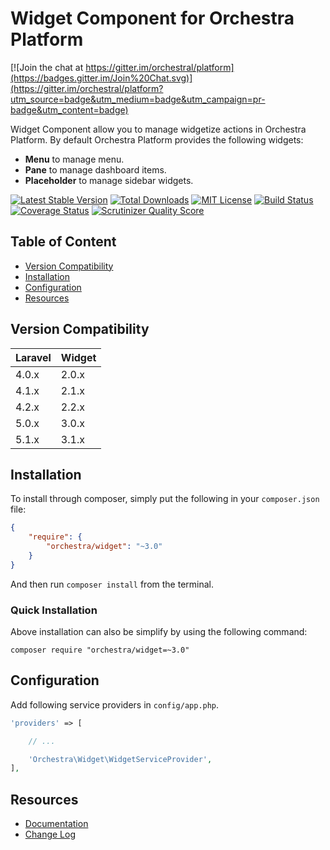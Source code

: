 Widget Component for Orchestra Platform
==============

[![Join the chat at https://gitter.im/orchestral/platform](https://badges.gitter.im/Join%20Chat.svg)](https://gitter.im/orchestral/platform?utm_source=badge&utm_medium=badge&utm_campaign=pr-badge&utm_content=badge)

Widget Component allow you to manage widgetize actions in Orchestra Platform. By default Orchestra Platform provides the following widgets:

* **Menu** to manage menu.
* **Pane** to manage dashboard items.
* **Placeholder** to manage sidebar widgets.

[![Latest Stable Version](https://img.shields.io/github/release/orchestral/widget.svg?style=flat-square)](https://packagist.org/packages/orchestra/widget)
[![Total Downloads](https://img.shields.io/packagist/dt/orchestra/widget.svg?style=flat-square)](https://packagist.org/packages/orchestra/widget)
[![MIT License](https://img.shields.io/packagist/l/orchestra/widget.svg?style=flat-square)](https://packagist.org/packages/orchestra/widget)
[![Build Status](https://img.shields.io/travis/orchestral/widget/3.1.svg?style=flat-square)](https://travis-ci.org/orchestral/widget)
[![Coverage Status](https://img.shields.io/coveralls/orchestral/widget/3.1.svg?style=flat-square)](https://coveralls.io/r/orchestral/widget?branch=3.1)
[![Scrutinizer Quality Score](https://img.shields.io/scrutinizer/g/orchestral/widget/3.1.svg?style=flat-square)](https://scrutinizer-ci.com/g/orchestral/widget/)

## Table of Content

* [Version Compatibility](#version-compatibility)
* [Installation](#installation)
* [Configuration](#configuration)
* [Resources](#resources)

## Version Compatibility

Laravel    | Widget
:----------|:----------
 4.0.x     | 2.0.x
 4.1.x     | 2.1.x
 4.2.x     | 2.2.x
 5.0.x     | 3.0.x
 5.1.x     | 3.1.x

## Installation

To install through composer, simply put the following in your `composer.json` file:

```json
{
	"require": {
		"orchestra/widget": "~3.0"
	}
}
```

And then run `composer install` from the terminal.

### Quick Installation

Above installation can also be simplify by using the following command:

    composer require "orchestra/widget=~3.0"

## Configuration

Add following service providers in `config/app.php`.

```php
'providers' => [

	// ...

	'Orchestra\Widget\WidgetServiceProvider',
],
```

## Resources

* [Documentation](http://orchestraplatform.com/docs/latest/components/widget)
* [Change Log](http://orchestraplatform.com/docs/latest/components/widget/changes#v3-1)
